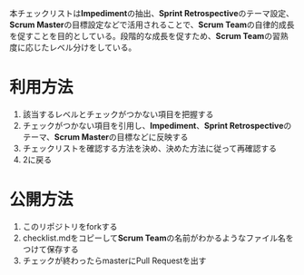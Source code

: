 本チェックリストは**Impediment**の抽出、**Sprint Retrospective**のテーマ設定、**Scrum Master**の目標設定などで活用されることで、**Scrum Team**の自律的成長を促すことを目的としている。段階的な成長を促すため、**Scrum Team**の習熟度に応じたレベル分けをしている。

# 利用方法

1. 該当するレベルとチェックがつかない項目を把握する
1. チェックがつかない項目を引用し、**Impediment**、**Sprint Retrospective**のテーマ、**Scrum Master**の目標などに反映する
1. チェックリストを確認する方法を決め、決めた方法に従って再確認する
1. 2に戻る

# 公開方法

1. このリポジトリをforkする
1. checklist.mdをコピーして**Scrum Team**の名前がわかるようなファイル名をつけて保存する
1. チェックが終わったらmasterにPull Requestを出す
